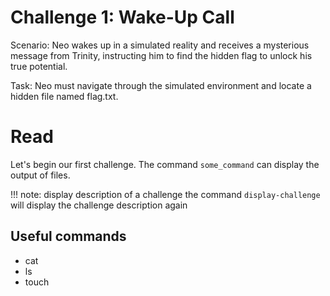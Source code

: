 # Challenge 1: Wake-Up Call

Scenario: Neo wakes up in a simulated reality and receives a mysterious message from Trinity, instructing him to find the hidden flag to unlock his true potential.

Task: Neo must navigate through the simulated environment and locate a hidden file named flag.txt.

# Read

Let's begin our first challenge.
The command `some_command` can display the output of files.

!!! note: display description of a challenge
	the command `display-challenge` will display the challenge description again

## Useful commands
* cat
* ls
* touch

 
